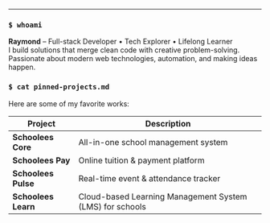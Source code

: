 <!--
[![Raymond's github stats (Dark)](https://github-readme-stats.vercel.app/api?username=rpbaguio&count_private=true&include_all_commits=true&show_icons=true&theme=dark#gh-dark-mode-only)](https://github.com/rpbaguio/github-readme-stats#gh-dark-mode-only)
-->

---

### `$ whoami`
**Raymond** – Full-stack Developer • Tech Explorer • Lifelong Learner  
I build solutions that merge clean code with creative problem-solving.  
Passionate about modern web technologies, automation, and making ideas happen.

<!--
### `$ ls -l`
- 📎 [LinkedIn](https://www.linkedin.com/in/rpbaguio)  
- 📸 [Instagram](https://instagram.com/rpbaguio)  
- 📂 [Portfolio Website](#) _(Coming Soon)_
--->

### `$ cat pinned-projects.md`
Here are some of my favorite works:  

| Project | Description |
|---------|-------------|
| **Schoolees Core** | All-in-one school management system |
| **Schoolees Pay** | Online tuition & payment platform |
| **Schoolees Pulse** | Real-time event & attendance tracker |
| **Schoolees Learn** | Cloud-based Learning Management System (LMS) for schools |

<!--
Optional: GitHub Metrics
![Metrics](https://metrics.lecoq.io/rpbaguio?template=classic&base.repositories=0&base.metadata=0&stars=1&achievements=1&languages=1&languages.limit=8&languages.colors=github&languages.threshold=0%25&stars.limit=4&achievements.threshold=C&achievements.secrets=true&achievements.limit=0&config.timezone=Asia%2FManila)
-->

<!--
Optional: Top Languages
[![Top Langs](https://github-readme-stats.vercel.app/api/top-langs/?username=rpbaguio&layout=compact)](https://github.com/rpbaguio/github-readme-stats)
-->

<!--
**rpbaguio/rpbaguio** is a ✨ _special_ ✨ repository because its `README.md` appears on your GitHub profile.
-->
